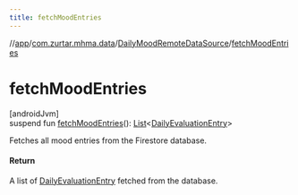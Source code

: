 ```yaml
---
title: fetchMoodEntries
---
```

//[app](../../../index.html)/[com.zurtar.mhma.data](../index.html)/[DailyMoodRemoteDataSource](index.html)/[fetchMoodEntries](fetch-mood-entries.html)



# fetchMoodEntries



[androidJvm]\
suspend fun [fetchMoodEntries](fetch-mood-entries.html)(): [List](https://kotlinlang.org/api/core/kotlin-stdlib/kotlin.collections/-list/index.html)&lt;[DailyEvaluationEntry](../-daily-evaluation-entry/index.html)&gt;



Fetches all mood entries from the Firestore database.



#### Return



A list of [DailyEvaluationEntry](../-daily-evaluation-entry/index.html) fetched from the database.



